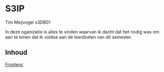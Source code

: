 # S3IP
Tim Meijvogel s3DB01


In deze oganizatie is alles te vinden waarvan ik dacht dat het nodig was om aan te tonen dat ik voldoe aan de
leerdoelen van dit semester.

## Inhoud
[Frontenc]([https://link-url-here.org](https://github.com/S3IP/elementalcombat))
